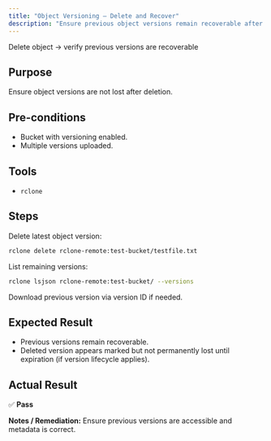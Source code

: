 ```yaml
---
title: "Object Versioning — Delete and Recover"
description: "Ensure previous object versions remain recoverable after deletion in TPStorage."
---
```


Delete object → verify previous versions are recoverable

## Purpose
Ensure object versions are not lost after deletion.

## Pre-conditions

* Bucket with versioning enabled.  
* Multiple versions uploaded.

## Tools

* `rclone`

## Steps

Delete latest object version:

```bash
rclone delete rclone-remote:test-bucket/testfile.txt
````

List remaining versions:

```bash
rclone lsjson rclone-remote:test-bucket/ --versions
```

Download previous version via version ID if needed.

## Expected Result

* Previous versions remain recoverable.
* Deleted version appears marked but not permanently lost until expiration (if version lifecycle applies).

## Actual Result

✅ **Pass**

**Notes / Remediation:**
Ensure previous versions are accessible and metadata is correct.
